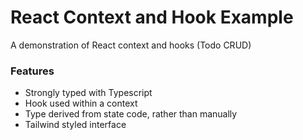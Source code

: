 # React Context and Hook Example

A demonstration of React context and hooks (Todo CRUD)

### Features

- Strongly typed with Typescript
- Hook used within a context
- Type derived from state code, rather than manually
- Tailwind styled interface
